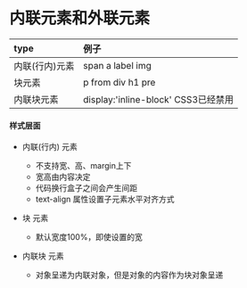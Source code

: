 内联元素和外联元素
===

| type | 例子 |
| :------ | :-------------------------------- 
| 内联(行内)元素| span a label img|
| 块元素|  p from div h1 pre |
| 内联块元素| display:'inline-block' CSS3已经禁用 |


#### 样式层面


 +  内联(行内) 元素
    + 不支持宽、高、margin上下 
    + 宽高由内容决定 
    + 代码换行盒子之间会产生间距 
    + text-align 属性设置子元素水平对齐方式

 +  块 元素
    +  默认宽度100%，即使设置的宽
 
 + 内联块 元素
    + 对象呈递为内联对象，但是对象的内容作为块对象呈递